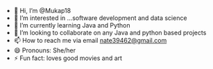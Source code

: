 - 👋 Hi, I’m @Mukap18
- 👀 I’m interested in ...software development and data science
- 🌱 I’m currently learning Java and Python
- 💞️ I’m looking to collaborate on any Java and python based projects
- 📫 How to reach me via email nate39462@gmail.com
- 😄 Pronouns: She/her
- ⚡ Fun fact: loves good movies and art

<!---
Mukap18/Mukap18 is a ✨ special ✨ repository because its `README.md` (this file) appears on your GitHub profile.
You can click the Preview link to take a look at your changes.
--->
